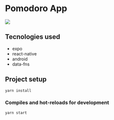 Pomodoro App
==============

![](screenshot.png )

## Tecnologies used
* expo
* react-native
* android
* data-fns


## Project setup
```
yarn install
```

### Compiles and hot-reloads for development
```
yarn start
```